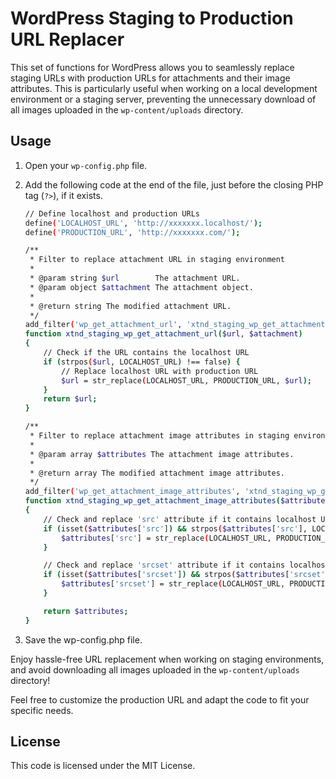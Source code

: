 # WordPress Staging to Production URL Replacer

This set of functions for WordPress allows you to seamlessly replace staging URLs with production URLs for attachments and their image attributes. This is particularly useful when working on a local development environment or a staging server, preventing the unnecessary download of all images uploaded in the `wp-content/uploads` directory.

## Usage

1. Open your `wp-config.php` file.

2. Add the following code at the end of the file, just before the closing PHP tag (`?>`), if it exists.

   ```bash
   // Define localhost and production URLs
   define('LOCALHOST_URL', 'http://xxxxxxx.localhost/');
   define('PRODUCTION_URL', 'http://xxxxxxx.com/');

   /**
    * Filter to replace attachment URL in staging environment
    *
    * @param string $url        The attachment URL.
    * @param object $attachment The attachment object.
    *
    * @return string The modified attachment URL.
    */
   add_filter('wp_get_attachment_url', 'xtnd_staging_wp_get_attachment_url', 1000000, 2);
   function xtnd_staging_wp_get_attachment_url($url, $attachment)
   {
       // Check if the URL contains the localhost URL
       if (strpos($url, LOCALHOST_URL) !== false) {
           // Replace localhost URL with production URL
           $url = str_replace(LOCALHOST_URL, PRODUCTION_URL, $url);
       }
       return $url;
   }

   /**
    * Filter to replace attachment image attributes in staging environment
    *
    * @param array $attributes The attachment image attributes.
    *
    * @return array The modified attachment image attributes.
    */
   add_filter('wp_get_attachment_image_attributes', 'xtnd_staging_wp_get_attachment_image_attributes');
   function xtnd_staging_wp_get_attachment_image_attributes($attributes)
   {
       // Check and replace 'src' attribute if it contains localhost URL
       if (isset($attributes['src']) && strpos($attributes['src'], LOCALHOST_URL) !== false) {
           $attributes['src'] = str_replace(LOCALHOST_URL, PRODUCTION_URL, $attributes['src']);
       }

       // Check and replace 'srcset' attribute if it contains localhost URL
       if (isset($attributes['srcset']) && strpos($attributes['srcset'], LOCALHOST_URL) !== false) {
           $attributes['srcset'] = str_replace(LOCALHOST_URL, PRODUCTION_URL, $attributes['srcset']);
       }

       return $attributes;
   }
   ```
3. Save the wp-config.php file.

Enjoy hassle-free URL replacement when working on staging environments, and avoid downloading all images uploaded in the `wp-content/uploads` directory!

Feel free to customize the production URL and adapt the code to fit your specific needs.

## License

This code is licensed under the MIT License.
